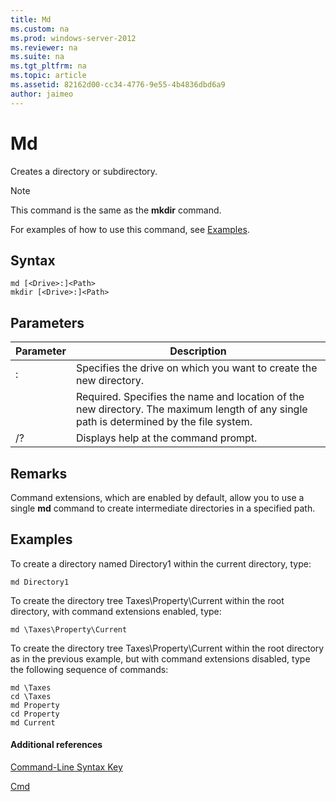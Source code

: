 ```yaml
---
title: Md
ms.custom: na
ms.prod: windows-server-2012
ms.reviewer: na
ms.suite: na
ms.tgt_pltfrm: na
ms.topic: article
ms.assetid: 82162d00-cc34-4776-9e55-4b4836dbd6a9
author: jaimeo
---
```

# Md
Creates a directory or subdirectory.  
  
> [!NOTE]  
> This command is the same as the **mkdir** command.  
  
For examples of how to use this command, see [Examples](#BKMK_examples).  
  
## Syntax  
  
```  
md [<Drive>:]<Path>  
mkdir [<Drive>:]<Path>  
```  
  
## Parameters  
  
|Parameter|Description|  
|-------------|---------------|  
|<Drive>:|Specifies the drive on which you want to create the new directory.|  
|<Path>|Required. Specifies the name and location of the new directory. The maximum length of any single path is determined by the file system.|  
|\/?|Displays help at the command prompt.|  
  
## Remarks  
Command extensions, which are enabled by default, allow you to use a single **md** command to create intermediate directories in a specified path.  
  
## <a name="BKMK_examples"></a>Examples  
To create a directory named Directory1 within the current directory, type:  
  
```  
md Directory1  
```  
  
To create the directory tree Taxes\\Property\\Current within the root directory, with command extensions enabled, type:  
  
```  
md \Taxes\Property\Current  
```  
  
To create the directory tree Taxes\\Property\\Current within the root directory as in the previous example, but with command extensions disabled, type the following sequence of commands:  
  
```  
md \Taxes  
cd \Taxes   
md Property  
cd Property  
md Current  
```  
  
#### Additional references  
[Command-Line Syntax Key](../Topic/Command-Line-Syntax-Key.md)  
  
[Cmd](../Topic/Cmd.md)  
  

